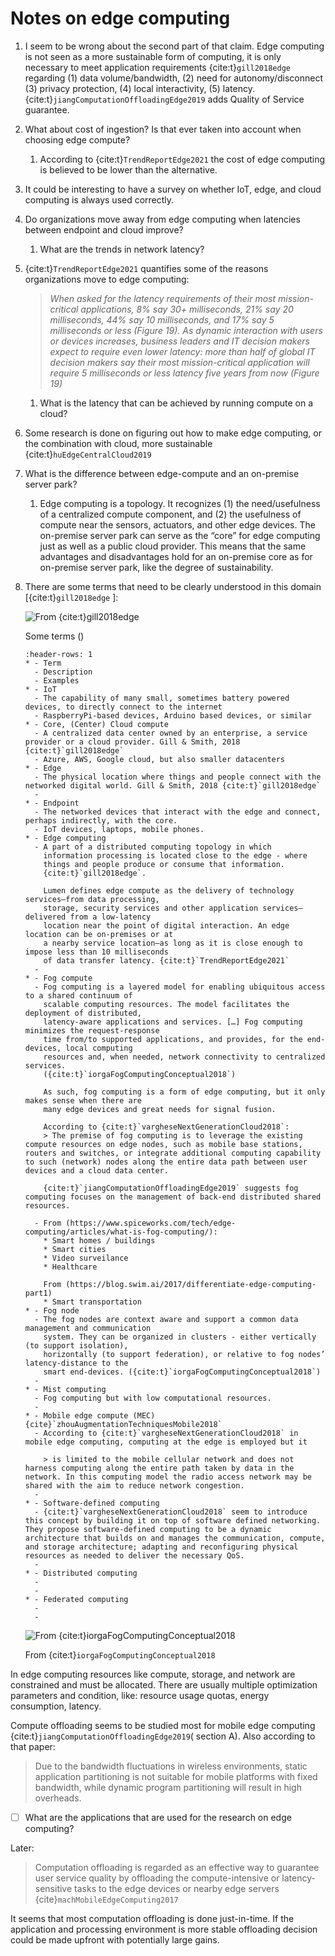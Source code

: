 # Notes on edge computing

1. I seem to be wrong about the second part of that claim. Edge computing is not seen as a more sustainable form of computing, it is only necessary to meet application requirements {cite:t}`gill2018edge`  regarding (1) data volume/bandwidth, (2) need for autonomy/disconnect (3) privacy protection, (4) local interactivity, (5) latency. {cite:t}`jiangComputationOffloadingEdge2019` adds Quality of Service guarantee.
2. What about cost of ingestion? Is that ever taken into account when choosing edge compute? 
    1. According to {cite:t}`TrendReportEdge2021` the cost of edge computing is believed to be lower than the alternative.
3. It could be interesting to have a survey on whether IoT, edge, and cloud computing is always used correctly.
4. Do organizations move away from edge computing when latencies between endpoint and cloud improve? 
    1. What are the trends in network latency?
5. {cite:t}`TrendReportEdge2021` quantifies some of the reasons organizations move to edge computing:
    
    > *When asked for the latency requirements of their most mission-critical applications, 8% say 30+ milliseconds, 21% say 20 milliseconds, 44% say 10 milliseconds, and 17% say 5 milliseconds or less (Figure 19). As dynamic interaction with users or devices increases, business leaders and IT decision makers expect to require even lower latency: more than half of global IT decision makers say their most mission-critical application will require 5 milliseconds or less latency five years from now (Figure 19)*
    > 
    1. What is the latency that can be achieved by running compute on a cloud?
6. Some research is done on figuring out how to make edge computing, or the combination with cloud, more sustainable {cite:t}`huEdgeCentralCloud2019`
7. What is the difference between edge-compute and an on-premise server park?
    1. Edge computing is a topology. It recognizes (1) the need/usefulness of a centralized compute component, and (2) the usefulness of compute near the sensors, actuators, and other edge devices. The on-premise server park can serve as the “core” for edge computing just as well as a public cloud provider.
    This means that the same advantages and disadvantages hold for an on-premise core as for on-premise server park, like the degree of sustainability.
8. There are some terms that need to be clearly understood in this domain [{cite:t}`gill2018edge` ]:

    
    ![From {cite:t}`gill2018edge` ](Notes-on-edge-computing/gartner-edge-computing.png)
    
    Some terms ()
    ```{list-table}
    :header-rows: 1
    * - Term
      - Description
      - Examples
    * - IoT
      - The capability of many small, sometimes battery powered devices, to directly connect to the internet
      - RaspberryPi-based devices, Arduino based devices, or similar
    * - Core, (Center) Cloud compute 
      - A centralized data center owned by an enterprise, a service provider or a cloud provider. Gill & Smith, 2018 {cite:t}`gill2018edge`
      - Azure, AWS, Google cloud, but also smaller datacenters
    * - Edge
      - The physical location where things and people connect with the networked digital world. Gill & Smith, 2018 {cite:t}`gill2018edge`
      - 
    * - Endpoint
      - The networked devices that interact with the edge and connect, perhaps indirectly, with the core.
      - IoT devices, laptops, mobile phones.
    * - Edge computing
      - A part of a distributed computing topology in which 
        information processing is located close to the edge - where 
        things and people produce or consume that information. 
        {cite:t}`gill2018edge`.

        Lumen defines edge compute as the delivery of technology services—from data processing, 
        storage, security services and other application services—delivered from a low-latency 
        location near the point of digital interaction. An edge location can be on-premises or at
        a nearby service location—as long as it is close enough to impose less than 10 milliseconds
        of data transfer latency. {cite:t}`TrendReportEdge2021`
      - 
    * - Fog compute 
      - Fog computing is a layered model for enabling ubiquitous access to a shared continuum of 
        scalable computing resources. The model facilitates the deployment of distributed, 
        latency-aware applications and services. […] Fog computing minimizes the request-response
        time from/to supported applications, and provides, for the end-devices, local computing
        resources and, when needed, network connectivity to centralized services. 
        ({cite:t}`iorgaFogComputingConceptual2018`)
    
        As such, fog computing is a form of edge computing, but it only makes sense when there are
        many edge devices and great needs for signal fusion. 

        According to {cite:t}`vargheseNextGenerationCloud2018`:
        > The premise of fog computing is to leverage the existing compute resources on edge nodes, such as mobile base stations, routers and switches, or integrate additional computing capability to such (network) nodes along the entire data path between user devices and a cloud data center.

        {cite:t}`jiangComputationOffloadingEdge2019` suggests fog computing focuses on the management of back-end distributed shared resources.

      - From (https://www.spiceworks.com/tech/edge-computing/articles/what-is-fog-computing/):
        * Smart homes / buildings
        * Smart cities
        * Video surveilance
        * Healthcare

        From (https://blog.swim.ai/2017/differentiate-edge-computing-part1)
        * Smart transportation
    * - Fog node
      - The fog nodes are context aware and support a common data management and communication 
        system. They can be organized in clusters - either vertically (to support isolation), 
        horizontally (to support federation), or relative to fog nodes’ latency-distance to the
        smart end-devices. ({cite:t}`iorgaFogComputingConceptual2018`)
      -
    * - Mist computing
      - Fog computing but with low computational resources.
      -
    * - Mobile edge compute (MEC) {cite}`zhouAugmentationTechniquesMobile2018`
      - According to {cite:t}`vargheseNextGenerationCloud2018` in mobile edge computing, computing at the edge is employed but it
   
        > is limited to the mobile cellular network and does not harness computing along the entire path taken by data in the network. In this computing model the radio access network may be shared with the aim to reduce network congestion.
      -
    * - Software-defined computing
      - {cite:t}`vargheseNextGenerationCloud2018` seem to introduce this concept by building it on top of software defined networking. They propose software-defined computing to be a dynamic architecture that builds on and manages the communication, compute, and storage architecture; adapting and reconfiguring physical resources as needed to deliver the necessary QoS.
      - 
    * - Distributed computing
      - 
      - 
    * - Federated computing
      -
      -
    ```
    
    ![From {cite:t}`iorgaFogComputingConceptual2018` ](Notes-on-edge-computing/fog-computing.png)
    
    From {cite:t}`iorgaFogComputingConceptual2018`

In edge computing resources like compute, storage, and network are constrained
and must be allocated. There are usually multiple optimization parameters and
condition, like: resource usage quotas, energy consumption, latency.

Compute offloading seems to be studied most for mobile edge computing
{cite:t}`jiangComputationOffloadingEdge2019`( section A). Also according to that
paper:

> Due to the bandwidth fluctuations in wireless environments, static application
> partitioning is not suitable for mobile platforms with fixed bandwidth, while
> dynamic program partitioning will result in high overheads.

- [ ]  What are the applications that are used for the research on edge computing?

Later:

> Computation offloading is regarded as an effective way to guarantee user
> service quality by offloading the compute-intensive or latency-sensitive tasks
> to the edge devices or nearby edge servers {cite}`machMobileEdgeComputing2017`

It seems that most computation offloading is done just-in-time. If the
application and processing environment is more stable offloading decision could
be made upfront with potentially large gains.